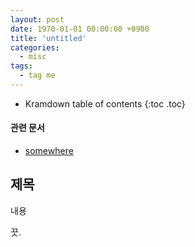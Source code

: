 ```yaml
---
layout: post
date: 1970-01-01 00:00:00 +0900
title: 'untitled'
categories:
  - misc
tags:
  - tag me
---
```


* Kramdown table of contents
{:toc .toc}

#### 관련 문서

- [somewhere](somewhere)

## 제목

내용

끗.
